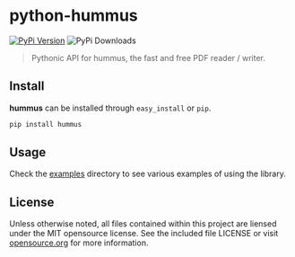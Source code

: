 # python-hummus
[![PyPi Version](https://img.shields.io/pypi/v/hummus.svg)](https://pypi.python.org/pypi/hummus)
![PyPi Downloads](https://img.shields.io/pypi/dm/hummus.svg)
> Pythonic API for hummus, the fast and free PDF reader / writer.

## Install

**hummus** can be installed through `easy_install` or `pip`.

```sh
pip install hummus
```

## Usage

Check the [examples](./examples) directory to see various examples of using
the library.

## License

Unless otherwise noted, all files contained within this project are liensed under the MIT opensource license. See the included file LICENSE or visit [opensource.org][] for more information.

[opensource.org]: http://opensource.org/licenses/MIT

